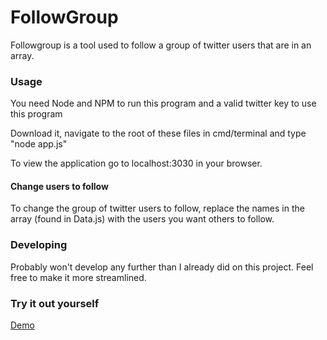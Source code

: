# FollowGroup
Followgroup is a tool used to follow a group of twitter users that are in an array.


### Usage
You need Node and NPM to run this program and a valid twitter key to use this program

Download it, navigate to the root of these files in cmd/terminal and type "node app.js" 

To view the application go to localhost:3030 in your browser.


#### Change users to follow
To change the group of twitter users to follow, replace the names in the array (found in Data.js) with the users you want others to follow.

### Developing
Probably won't develop any further than I already did on this project. Feel free to make it more streamlined.

### Try it out yourself
<a href='http://followback-m4e.rhcloud.com/'>Demo</a>
